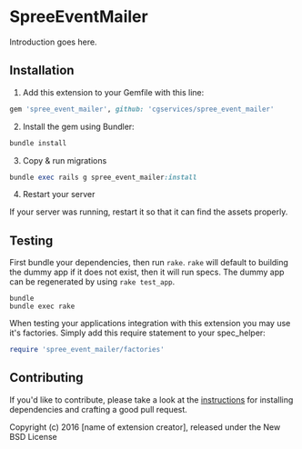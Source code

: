 SpreeEventMailer
================

Introduction goes here.

## Installation

1. Add this extension to your Gemfile with this line:
  ```ruby
  gem 'spree_event_mailer', github: 'cgservices/spree_event_mailer'
  ```

2. Install the gem using Bundler:
  ```ruby
  bundle install
  ```

3. Copy & run migrations
  ```ruby
  bundle exec rails g spree_event_mailer:install
  ```

4. Restart your server

  If your server was running, restart it so that it can find the assets properly.

## Testing

First bundle your dependencies, then run `rake`. `rake` will default to building the dummy app if it does not exist, then it will run specs. The dummy app can be regenerated by using `rake test_app`.

```shell
bundle
bundle exec rake
```

When testing your applications integration with this extension you may use it's factories.
Simply add this require statement to your spec_helper:

```ruby
require 'spree_event_mailer/factories'
```


## Contributing

If you'd like to contribute, please take a look at the
[instructions](CONTRIBUTING.md) for installing dependencies and crafting a good
pull request.

Copyright (c) 2016 [name of extension creator], released under the New BSD License
